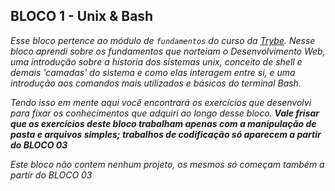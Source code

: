 ## BLOCO 1 - Unix & Bash

_Esse bloco pertence ao módulo de `fundamentos` do curso da [Trybe](https://www.betrybe.com/). Nesse bloco aprendi sobre os fundamentos que norteiam o Desenvolvimento Web, uma introdução sobre a historia dos sistemas unix, conceito de shell e demais 'camadas' do sistema e como elas interagem entre si, e uma introdução aos comandos mais utilizados e básicos do terminal Bash._

_Tendo isso em mente aqui você encontrará os exercí­cios que desenvolvi para fixar os conhecimentos que adquiri ao longo desse bloco. **Vale frisar que os exercícios deste bloco trabalham apenas com a manipulação de pasta e arquivos simples; trabalhos de codificação só aparecem a partir do BLOCO 03**_

_Este bloco não contem nenhum projeto, os mesmos só começam também a partir do BLOCO 03_
